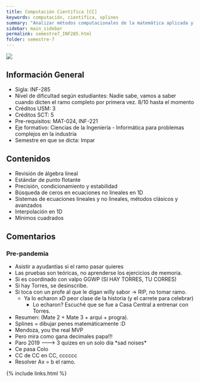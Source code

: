 ```yaml
---
title: Computación Científica [CC]
keywords: computación, científica, splines
summary: "Analizar métodos computacionales de la matemática aplicada y utilizarlos para resolver problemas atingentes a la ingeniería. Desarrollar habilidades de significativa importancia tales como: análisis, síntesis, resolución computacional de problemas y evaluación crítica de los resultados computacionales. Oh god... what have i done to deserve this?"
sidebar: main_sidebar
permalink: semestre7_INF285.html
folder: semestre-7
---
```


<img id="right-img" src="{{ site.baseurl }}/images/semestre7/cholesky_decompose.png">

## Información General

- Sigla: INF-285
- Nivel de dificultad según estudiantes: Nadie sabe, vamos a saber cuando dicten el ramo completo por primera vez. 8/10 hasta el momento
- Créditos USM: 3
- Créditos SCT: 5
- Pre-requisitos: MAT-024, INF-221
- Eje formativo: Ciencias de la Ingeniería - Informática para problemas complejos en la industria
- Semestre en que se dicta: Impar

## Contenidos

- Revisión de álgebra lineal
- Estándar de punto flotante
- Precisión, condicionamiento y estabilidad
- Búsqueda de ceros en ecuaciones no lineales en 1D
- Sistemas de ecuaciones lineales y no lineales, métodos clásicos y avanzados
- Interpolación en 1D
- Mínimos cuadrados

## Comentarios

### Pre-pandemia

- Asistir a ayudantías si el ramo pasar quieres
- Las pruebas son teóricas, no aprenderse los ejercicios de memoria.
- Si es coordinado con valpo GGWP (SI HAY TORRES, TU CORRES)
- Si hay Torres, se desinscribe.
- Si toca con un profe al que le digan willy sabor -> RIP, no tomar ramo.
  - Ya lo echaron xD peor clase de la historia (y el carrete para celebrar)
    - Lo echaron? Escuché que se fue a Casa Central a entrenar con Torres.
- Resumen: (Mate 2 + Mate 3 + arqui + progra).
- Splines = dibujar penes matemáticamente :D
- Mendoza, you the real MVP
- Pero mira como gana decimales papa!!!
- Paro 2019 ---> 3 quizes en un solo día \*sad noises\*
- Ce pasa Colo
- CC de CC en CC, cccccc
- Resolver Ax = b el ramo.

{% include links.html %}
